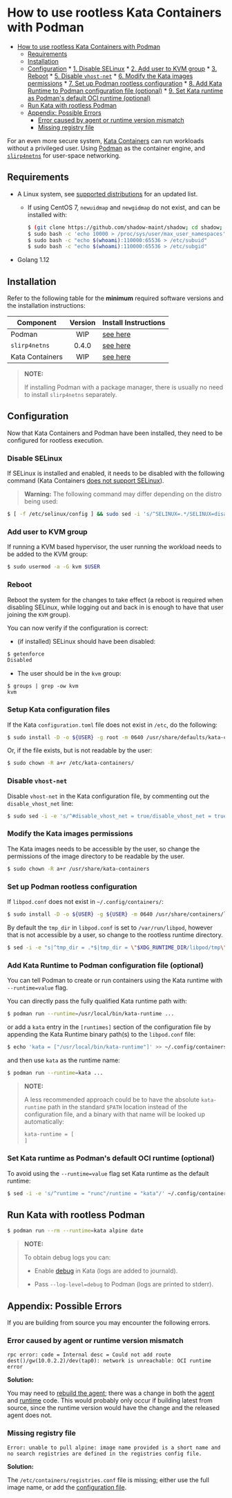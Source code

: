 # How to use rootless Kata Containers with Podman

* [How to use rootless Kata Containers with Podman](#how-to-use-rootless-kata-containers-with-podman)
    * [Requirements](#requirements)
    * [Installation](#installation)
    * [Configuration](#configuration)
            * [1. Disable SELinux](#1-disable-selinux)
            * [2. Add user to KVM group](#2-add-user-to-kvm-group)
            * [3. Reboot](#3-reboot)
            * [5. Disable `vhost-net`](#5-disable-vhost-net)
            * [6. Modify the Kata images permissions](#6-modify-the-kata-images-permissions)
            * [7. Set up Podman rootless configuration](#7-set-up-podman-rootless-configuration)
            * [8. Add Kata Runtime to Podman configuration file (optional)](#8-add-kata-runtime-to-podman-configuration-file-optional)
            * [9. Set Kata runtime as Podman's default OCI runtime (optional)](#9-set-kata-runtime-as-podmans-default-oci-runtime-optional)
    * [Run Kata with rootless Podman](#run-kata-with-rootless-podman)
    * [Appendix: Possible Errors](#appendix-possible-errors)
        * [Error caused by agent or runtime version mismatch](#error-caused-by-agent-or-runtime-version-mismatch)
        * [Missing registry file](#missing-registry-file)


For an even more secure system, [Kata Containers](https://Katacontainers.io)
can run workloads without a privileged user. Using
[Podman](https://podman.io/) as the container engine, and
[`slirp4netns`](https://github.com/rootless-containers/slirp4netns) for
user-space networking.

## Requirements

- A Linux system, see
  [supported distributions](https://github.com/kata-containers/documentation/blob/master/install/README.md#supported-distributions)
  for an updated list.

  - If using CentOS 7, `newuidmap` and `newgidmap` do not exist, and can be installed with:

    ```bash
    $ (git clone https://github.com/shadow-maint/shadow; cd shadow; ./autogen.sh --prefix=/usr --enable-man; make && sudo make -C src install)
    $ sudo bash -c 'echo 10000 > /proc/sys/user/max_user_namespaces'
    $ sudo bash -c "echo $(whoami):110000:65536 > /etc/subuid"
    $ sudo bash -c "echo $(whoami):110000:65536 > /etc/subgid"
    ```

- Golang 1.12

## Installation

Refer to the following table for the __minimum__ required software versions
and the installation instructions:

| Component       | Version | Install Instructions|
| ----------------|:-------:|---------------------|
| Podman          | WIP     | [see here](https://github.com/containers/libpod/blob/master/install.md)
| `slirp4netns`   | 0.4.0   | [see here](https://github.com/rootless-containers/slirp4netns#quick-start)
| Kata Containers | WIP     | [see here](https://github.com/kata-containers/documentation/blob/master/install/README.md)

> **NOTE:**
>
> If installing Podman with a package manager, there is usually no need to
> install `slirp4netns` separately.

## Configuration

Now that Kata Containers and Podman have been installed, they need to be
configured for rootless execution.

### Disable SELinux

If SELinux is installed and enabled, it needs to be disabled with the
following command (Kata Containers
[does not support SELinux](https://github.com/kata-containers/documentation/blob/master/Limitations.md#selinux-support)).

> **Warning:**
> The following command may differ depending on the distro being used:

```bash
$ [ -f /etc/selinux/config ] && sudo sed -i 's/^SELINUX=.*/SELINUX=disabled/g' /etc/selinux/config
```

### Add user to KVM group

If running a KVM based hypervisor, the user running the workload needs to be added to the KVM group:

```bash
$ sudo usermod -a -G kvm $USER
```

### Reboot

Reboot the system for the changes to take effect (a reboot is required when
disabling SELinux, while logging out and back in is enough to have that user
joining the `KVM` group).

You can now verify if the configuration is correct:

* (if installed) SELinux should have been disabled:
```bash
$ getenforce
Disabled
```

* The user should be in the `kvm` group:
```
$ groups | grep -ow kvm
kvm
```

### Setup Kata configuration files

If the Kata `configuration.toml` file does not exist in `/etc`, do the
following:

```bash
$ sudo install -D -o ${USER} -g root -m 0640 /usr/share/defaults/kata-containers/configuration.toml /etc/kata-containers
```

Or, if the file exists, but is not readable by the user:

```bash
$ sudo chown -R a+r /etc/kata-containers/
```

### Disable `vhost-net`

Disable `vhost-net` in the Kata configuration file, by commenting out the
`disable_vhost_net` line:

```bash
$ sudo sed -i -e 's/^#disable_vhost_net = true/disable_vhost_net = true/' /etc/kata-containers/configuration.toml
```

### Modify the Kata images permissions

The Kata images needs to be accessible by the user, so change the permissions
of the image directory to be readable by the user.

```bash
$ sudo chown -R a+r /usr/share/kata-containers
```

### Set up Podman rootless configuration

If `libpod.conf` does not exist in `~/.config/containers/`:

```bash
$ sudo install -D -o ${USER} -g ${USER} -m 0640 /usr/share/containers/libpod.conf ~/.config/containers/
```

By default the `tmp_dir` in `libpod.conf` is set to `/var/run/libpod`, however
that is not accessible by a user, so change to the rootless runtime directory.

```bash
$ sed -i -e "s|^tmp_dir = .*$|tmp_dir = \"$XDG_RUNTIME_DIR/libpod/tmp\"|" ~/.config/containers/libpod.conf
```

### Add Kata Runtime to Podman configuration file (optional)

You can tell Podman to create or run containers using the Kata runtime with
`--runtime=value` flag.

You can directly pass the fully qualified Kata runtime path with:

```bash
$ podman run --runtime=/usr/local/bin/kata-runtime ...
```

or add a `kata` entry in the `[runtimes]` section of the configuration file by
appending the Kata Runtime binary path(s) to the `libpod.conf` file:

```bash
$ echo 'kata = ["/usr/local/bin/kata-runtime"]' >> ~/.config/containers/libpod.conf
```

and then use `kata` as the runtime name:

```bash
$ podman run --runtime=kata ...
```

> **NOTE:**
>
> A less recommended approach could be to have the absolute `kata-runtime`
> path in the standard `$PATH` location instead of the configuration file, and
> a binary with that name will be looked up automatically:
>
> ```bash
> kata-runtime = [
> ]
> ```

### Set Kata runtime as Podman's default OCI runtime (optional)

To avoid using the `--runtime=value` flag set Kata runtime as the default
runtime:

```bash
$ sed -i -e 's/^runtime = "runc"/runtime = "kata"/' ~/.config/containers/libpod.conf
```

## Run Kata with rootless Podman

```bash
$ podman run --rm --runtime=kata alpine date
```

> **NOTE:**
>
> To obtain debug logs you can:
>
>  - Enable
>    [debug](https://github.com/kata-containers/documentation/blob/master/Developer-Guide.md#enable-full-debug)
>    in Kata (logs are added to journald).
>
>  - Pass `--log-level=debug` to Podman (logs are printed to stderr).

## Appendix: Possible Errors

If you are building from source you may encounter the following errors.

### Error caused by agent or runtime version mismatch

```
rpc error: code = Internal desc = Could not add route dest()/gw(10.0.2.2)/dev(tap0): network is unreachable: OCI runtime error
```

**Solution:**

You may need to
[rebuild the agent](https://github.com/kata-containers/documentation/blob/master/Developer-Guide.md#add-a-custom-agent-to-the-image---optional);
there was a change in both the
[agent](https://github.com/kata-containers/agent/commit/a78e8cfda627cc350dc9d9ca9b969ebb642030c3)
and
[runtime](https://github.com/kata-containers/runtime/commit/cfedb06a19135e2ab4f18203a4f3147cdc3a4980)
code. This would probably only occur if building latest from source, since the
runtime version would have the change and the released agent does not.

### Missing registry file

```
Error: unable to pull alpine: image name provided is a short name and no search registries are defined in the registries config file.
```

**Solution:**

The `/etc/containers/registries.conf` file is missing; either use the full
image name, or add the [configuration
file](https://github.com/containers/libpod/blob/master/install.md#configuration-files).
